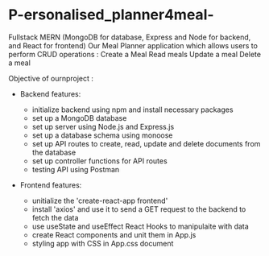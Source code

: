 # P-ersonalised_planner4meal-
Fullstack MERN (MongoDB for database, Express and Node for backend, and React for frontend) 
Our Meal Planner application which allows users to perform CRUD operations :
 Create a Meal
 Read meals
 Update a meal
 Delete a meal

 Objective of ournproject : 

- Backend features:
   - initialize backend using npm and install necessary packages
   - set up a MongoDB database
   - set up server using Node.js and Express.js 
   - set up a database schema using monoose
   - set up API routes to create, read, update and delete documents from the database
   - set up controller functions for API routes
   - testing API using Postman 

- Frontend features:
   - unitialize the 'create-react-app frontend' 
   - install 'axios' and use it to send a GET request to the backend to fetch the data
   - use useState and useEffect React Hooks to manipulaite with data
   - create React components and unit them in App.js
   - styling app with CSS in App.css document

